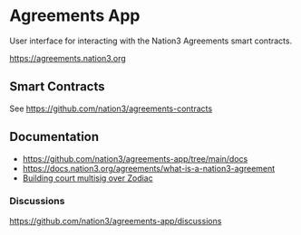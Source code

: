# Agreements App

User interface for interacting with the Nation3 Agreements smart contracts.

https://agreements.nation3.org

## Smart Contracts

See https://github.com/nation3/agreements-contracts

## Documentation

- https://github.com/nation3/agreements-app/tree/main/docs
- https://docs.nation3.org/agreements/what-is-a-nation3-agreement
- [Building court multisig over Zodiac](https://github.com/nation3/agreements-app/wiki/Building-court-multisig-over-Zodiac-%5BWIP%5D)

### Discussions

https://github.com/nation3/agreements-app/discussions
